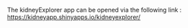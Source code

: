 The kidneyExplorer app can be opened via the following link : <br>
 https://kidneyapp.shinyapps.io/kidneyexplorer/
